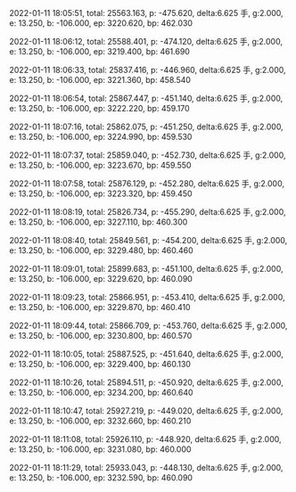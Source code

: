 2022-01-11 18:05:51, total: 25563.163, p: -475.620, delta:6.625 手, g:2.000, e: 13.250, b: -106.000, ep: 3220.620, bp: 462.030

2022-01-11 18:06:12, total: 25588.401, p: -474.120, delta:6.625 手, g:2.000, e: 13.250, b: -106.000, ep: 3219.400, bp: 461.690

2022-01-11 18:06:33, total: 25837.416, p: -446.960, delta:6.625 手, g:2.000, e: 13.250, b: -106.000, ep: 3221.360, bp: 458.540

2022-01-11 18:06:54, total: 25867.447, p: -451.140, delta:6.625 手, g:2.000, e: 13.250, b: -106.000, ep: 3222.220, bp: 459.170

2022-01-11 18:07:16, total: 25862.075, p: -451.250, delta:6.625 手, g:2.000, e: 13.250, b: -106.000, ep: 3224.990, bp: 459.530

2022-01-11 18:07:37, total: 25859.040, p: -452.730, delta:6.625 手, g:2.000, e: 13.250, b: -106.000, ep: 3223.670, bp: 459.550

2022-01-11 18:07:58, total: 25876.129, p: -452.280, delta:6.625 手, g:2.000, e: 13.250, b: -106.000, ep: 3223.320, bp: 459.450

2022-01-11 18:08:19, total: 25826.734, p: -455.290, delta:6.625 手, g:2.000, e: 13.250, b: -106.000, ep: 3227.110, bp: 460.300

2022-01-11 18:08:40, total: 25849.561, p: -454.200, delta:6.625 手, g:2.000, e: 13.250, b: -106.000, ep: 3229.480, bp: 460.460

2022-01-11 18:09:01, total: 25899.683, p: -451.100, delta:6.625 手, g:2.000, e: 13.250, b: -106.000, ep: 3229.620, bp: 460.090

2022-01-11 18:09:23, total: 25866.951, p: -453.410, delta:6.625 手, g:2.000, e: 13.250, b: -106.000, ep: 3229.870, bp: 460.410

2022-01-11 18:09:44, total: 25866.709, p: -453.760, delta:6.625 手, g:2.000, e: 13.250, b: -106.000, ep: 3230.800, bp: 460.570

2022-01-11 18:10:05, total: 25887.525, p: -451.640, delta:6.625 手, g:2.000, e: 13.250, b: -106.000, ep: 3229.400, bp: 460.130

2022-01-11 18:10:26, total: 25894.511, p: -450.920, delta:6.625 手, g:2.000, e: 13.250, b: -106.000, ep: 3234.200, bp: 460.640

2022-01-11 18:10:47, total: 25927.219, p: -449.020, delta:6.625 手, g:2.000, e: 13.250, b: -106.000, ep: 3232.660, bp: 460.210

2022-01-11 18:11:08, total: 25926.110, p: -448.920, delta:6.625 手, g:2.000, e: 13.250, b: -106.000, ep: 3231.080, bp: 460.000

2022-01-11 18:11:29, total: 25933.043, p: -448.130, delta:6.625 手, g:2.000, e: 13.250, b: -106.000, ep: 3232.590, bp: 460.090